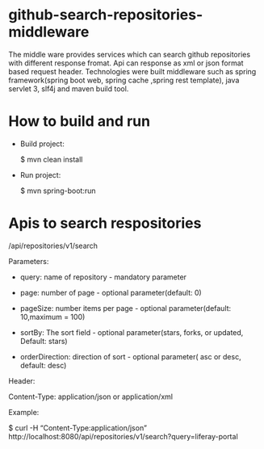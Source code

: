 # github-search-repositories-middleware

The middle ware provides services which can search github repositories with different response fromat. Api can response as xml or json format based request header. Technologies were built middleware such as spring framework(spring boot web, spring cache
,spring rest template), java servlet 3, slf4j and maven build tool.

# How to build and run

- Build project: 

  $ mvn clean install

- Run project:

  $ mvn spring-boot:run
  
# Apis to search respositories

/api/repositories/v1/search

Parameters:

- query: name of repository - mandatory parameter

- page: number of page - optional parameter(default: 0)

- pageSize: number items per page - optional parameter(default: 10,maximum = 100)

- sortBy: The sort field - optional parameter(stars, forks, or updated, Default: stars)

- orderDirection: direction of sort - optional parameter( asc or desc, default: desc)

Header:

Content-Type: application/json or application/xml

Example:

$ curl -H “Content-Type:application/json” http://localhost:8080/api/repositories/v1/search?query=liferay-portal




